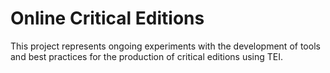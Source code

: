 # Online Critical Editions

This project represents ongoing experiments with the development of tools and best practices for the production of critical editions using TEI. 